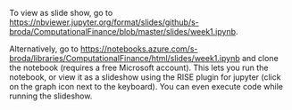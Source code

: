 To view as slide show, go to https://nbviewer.jupyter.org/format/slides/github/s-broda/ComputationalFinance/blob/master/slides/week1.ipynb.

Alternatively, go to https://notebooks.azure.com/s-broda/libraries/ComputationalFinance/html/slides/week1.ipynb and clone the notebook (requires a free Microsoft account). This lets you run the notebook, or view it as a slideshow using the RISE plugin for jupyter (click on the graph icon next to the keyboard). You can even execute code while running the slideshow.
